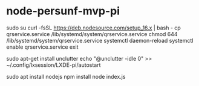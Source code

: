 # node-persunf-mvp-pi

sudo su
curl -fsSL https://deb.nodesource.com/setup_16.x | bash -
cp qrservice.service /lib/systemd/system/qrservice.service
chmod 644 /lib/systemd/system/qrservice.service
systemctl daemon-reload
systemctl enable qrservice.service
exit

sudo apt-get install unclutter
echo "@unclutter -idle 0" >> ~/.config/lxsession/LXDE-pi/autostart

sudo apt install nodejs
npm install
node index.js
